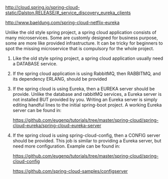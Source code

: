 http://cloud.spring.io/spring-cloud-static/Dalston.RELEASE/#_service_discovery_eureka_clients

http://www.baeldung.com/spring-cloud-netflix-eureka

Unlike the old style spring project, a spring cloud application consists of many microservices. 
Some are customly designed for business purpose, some are more like provided infrastructure. It can 
be tricky for beginners to spot the missing microservice that is compulsory for the whole project. 

1. Like the old style spring project, a spring cloud application usually need a DATABASE service. 

2. If the spring cloud application is using RabbitMQ, then RABBITMQ, and its dependency ERLANG, should be provided

3. If the spring cloud is using Eureka, then a EUREKA server should be provide. Unlike the database and rabbitMQ 
services, a Eureka server is not installed BUT provided by you. Writing an Eureka server is simply editing handful
lines to the initial spring-boot project. A working Eureka server can be found in:


	https://github.com/eugenp/tutorials/tree/master/spring-cloud/spring-cloud-eureka/spring-cloud-eureka-server
	
4. If the spring cloud is using spring-cloud-config, then a CONFIG server should be provided. This job is similar to 
providing a Eureka server, but need more configuration. Example can be found in:


	https://github.com/eugenp/tutorials/tree/master/spring-cloud/spring-cloud-config
	
	
	https://github.com/spring-cloud-samples/configserver
